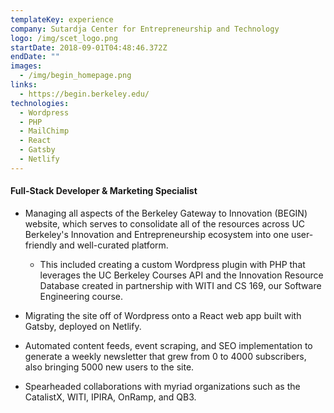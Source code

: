 ```yaml
---
templateKey: experience
company: Sutardja Center for Entrepreneurship and Technology
logo: /img/scet_logo.png
startDate: 2018-09-01T04:48:46.372Z
endDate: ""
images:
  - /img/begin_homepage.png
links:
  - https://begin.berkeley.edu/
technologies:
  - Wordpress
  - PHP
  - MailChimp
  - React
  - Gatsby
  - Netlify
---
```

#### Full-Stack Developer & Marketing Specialist

* Managing all aspects of the Berkeley Gateway to Innovation (BEGIN) website, which serves to consolidate all of the resources across UC Berkeley's Innovation and Entrepreneurship ecosystem into one user-friendly and well-curated platform.

  * This included creating a custom Wordpress plugin with PHP that leverages the UC Berkeley Courses API and the Innovation Resource Database created in partnership with WITI and CS 169, our Software Engineering course.
* Migrating the site off of Wordpress onto a React web app built with Gatsby, deployed on Netlify.
* Automated content feeds, event scraping, and SEO implementation to generate a weekly newsletter that grew from 0 to 4000 subscribers, also bringing 5000 new users to the site.
* Spearheaded collaborations with myriad organizations such as the CatalistX, WITI, IPIRA, OnRamp, and QB3.